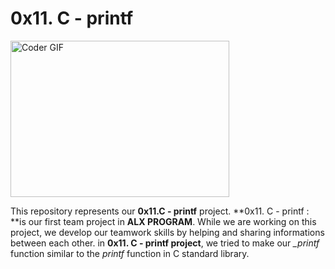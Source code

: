 # 0x11. C - printf



<img alt="Coder GIF" height=250 width=350 src="https://media.giphy.com/media/XROOE9NApITmCgF6dZ/giphy.gif" />
<br>




This repository represents our **0x11.C - printf** project.
**0x11. C - printf : **is our first team project in **ALX PROGRAM**. While we are working on this project, we develop our teamwork skills by helping and sharing informations between each other.
			in **0x11. C - printf project**, we tried to make our *_printf* function similar to the *printf* function in C standard library.

